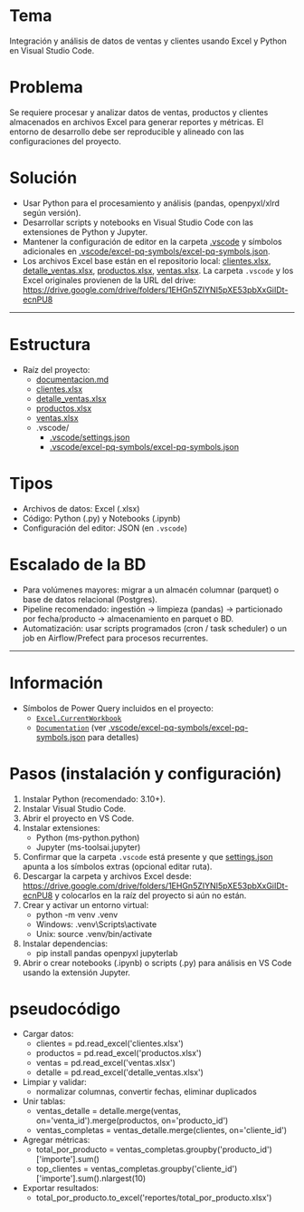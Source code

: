
# Tema
Integración y análisis de datos de ventas y clientes usando Excel y Python en Visual Studio Code.

# Problema
Se requiere procesar y analizar datos de ventas, productos y clientes almacenados en archivos Excel para generar reportes y métricas. El entorno de desarrollo debe ser reproducible y alineado con las configuraciones del proyecto.

# Solución
- Usar Python para el procesamiento y análisis (pandas, openpyxl/xlrd según versión).
- Desarrollar scripts y notebooks en Visual Studio Code con las extensiones de Python y Jupyter.
- Mantener la configuración de editor en la carpeta [.vscode](.vscode/settings.json) y símbolos adicionales en [.vscode/excel-pq-symbols/excel-pq-symbols.json](.vscode/excel-pq-symbols/excel-pq-symbols.json).
- Los archivos Excel base están en el repositorio local: [clientes.xlsx](clientes.xlsx), [detalle_ventas.xlsx](detalle_ventas.xlsx), [productos.xlsx](productos.xlsx), [ventas.xlsx](ventas.xlsx). La carpeta `.vscode` y los Excel originales provienen de la URL del drive: https://drive.google.com/drive/folders/1EHGn5ZIYNI5pXE53pbXxGiIDt-ecnPU8

-------------------------------------

# Estructura
- Raíz del proyecto:
  - [documentacion.md](documentacion.md)
  - [clientes.xlsx](clientes.xlsx)
  - [detalle_ventas.xlsx](detalle_ventas.xlsx)
  - [productos.xlsx](productos.xlsx)
  - [ventas.xlsx](ventas.xlsx)
  - .vscode/
    - [.vscode/settings.json](.vscode/settings.json)
    - [.vscode/excel-pq-symbols/excel-pq-symbols.json](.vscode/excel-pq-symbols/excel-pq-symbols.json)

# Tipos
- Archivos de datos: Excel (.xlsx)
- Código: Python (.py) y Notebooks (.ipynb)
- Configuración del editor: JSON (en `.vscode`)

# Escalado de la BD
- Para volúmenes mayores: migrar a un almacén columnar (parquet) o base de datos relacional (Postgres).
- Pipeline recomendado: ingestión -> limpieza (pandas) -> particionado por fecha/producto -> almacenamiento en parquet o BD.
- Automatización: usar scripts programados (cron / task scheduler) o un job en Airflow/Prefect para procesos recurrentes.

--------------------------------------

# Información
- Símbolos de Power Query incluidos en el proyecto:
  - [`Excel.CurrentWorkbook`](.vscode/excel-pq-symbols/excel-pq-symbols.json)
  - [`Documentation`](.vscode/excel-pq-symbols/excel-pq-symbols.json)
  (ver [.vscode/excel-pq-symbols/excel-pq-symbols.json](.vscode/excel-pq-symbols/excel-pq-symbols.json) para detalles)

# Pasos (instalación y configuración)
1. Instalar Python (recomendado: 3.10+).  
2. Instalar Visual Studio Code.  
3. Abrir el proyecto en VS Code.  
4. Instalar extensiones:
   - Python (ms-python.python)
   - Jupyter (ms-toolsai.jupyter)
5. Confirmar que la carpeta `.vscode` está presente y que [settings.json](.vscode/settings.json) apunta a los símbolos extras (opcional editar ruta).
6. Descargar la carpeta y archivos Excel desde: https://drive.google.com/drive/folders/1EHGn5ZIYNI5pXE53pbXxGiIDt-ecnPU8 y colocarlos en la raíz del proyecto si aún no están.
7. Crear y activar un entorno virtual:
   - python -m venv .venv
   - Windows: .venv\Scripts\activate
   - Unix: source .venv/bin/activate
8. Instalar dependencias:
   - pip install pandas openpyxl jupyterlab
9. Abrir o crear notebooks (.ipynb) o scripts (.py) para análisis en VS Code usando la extensión Jupyter.

# pseudocódigo
- Cargar datos:
  - clientes = pd.read_excel('clientes.xlsx')
  - productos = pd.read_excel('productos.xlsx')
  - ventas = pd.read_excel('ventas.xlsx')
  - detalle = pd.read_excel('detalle_ventas.xlsx')
- Limpiar y validar:
  - normalizar columnas, convertir fechas, eliminar duplicados
- Unir tablas:
  - ventas_detalle = detalle.merge(ventas, on='venta_id').merge(productos, on='producto_id')
  - ventas_completas = ventas_detalle.merge(clientes, on='cliente_id')
- Agregar métricas:
  - total_por_producto = ventas_completas.groupby('producto_id')['importe'].sum()
  - top_clientes = ventas_completas.groupby('cliente_id')['importe'].sum().nlargest(10)
- Exportar resultados:
  - total_por_producto.to_excel('reportes/total_por_producto.xlsx')

